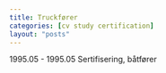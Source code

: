 ```yaml
---
title: Truckfører
categories: [cv study certification]
layout: "posts"
---
```


1995.05 - 1995.05 Sertifisering, båtfører